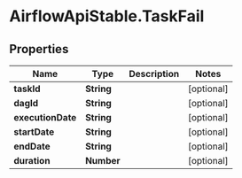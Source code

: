 # AirflowApiStable.TaskFail

## Properties

Name | Type | Description | Notes
------------ | ------------- | ------------- | -------------
**taskId** | **String** |  | [optional] 
**dagId** | **String** |  | [optional] 
**executionDate** | **String** |  | [optional] 
**startDate** | **String** |  | [optional] 
**endDate** | **String** |  | [optional] 
**duration** | **Number** |  | [optional] 


